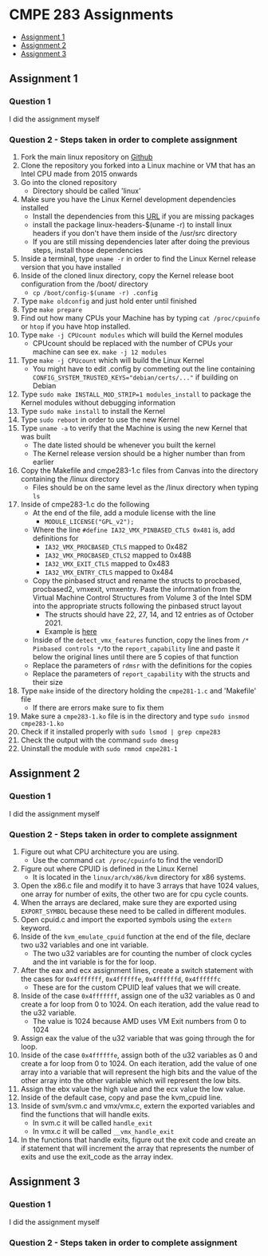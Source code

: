 # CMPE 283 Assignments
 * [Assignment 1](#assignment-1)
 * [Assignment 2](#assignment-2)
 * [Assignment 3](#assignment-3)

## Assignment 1

### Question 1
I did the assignment myself

### Question 2 - Steps taken in order to complete assignment
1. Fork the main linux repository on [Github](https://github.com/torvalds/linux)
2. Clone the repository you forked into a Linux machine or VM that has an Intel CPU made from 2015 onwards
3. Go into the cloned repository
    - Directory should be called 'linux'
4. Make sure you have the Linux Kernel development dependencies installed
    - Install the dependencies from this [URL](https://www.kernel.org/doc/html/latest/process/changes.html#current-minimal-requirements) if you are missing packages
    - install the package linux-headers-$(uname -r) to install linux headers if you don't have them inside of the /usr/src directory
    - If you are still missing dependencies later after doing the previous steps, install those dependencies
5. Inside a terminal, type `uname -r` in order to find the Linux Kernel release version that you have installed
6. Inside of the cloned linux directory, copy the Kernel release boot configuration from the /boot/ directory
    - `cp /boot/config-$(uname -r) .config`
7. Type `make oldconfig` and just hold enter until finished
8. Type `make prepare`
9. Find out how many CPUs your Machine has by typing `cat /proc/cpuinfo` or `htop` if you have htop installed.
10. Type `make -j CPUcount modules` which will build the Kernel modules
    - CPUcount should be replaced with the number of CPUs your machine can see ex. `make -j 12 modules`
11. Type `make -j CPUcount` which will build the Linux Kernel
    - You might have to edit .config by commeting out the line containing `CONFIG_SYSTEM_TRUSTED_KEYS="debian/certs/..."` if building on Debian
12. Type `sudo make INSTALL_MOD_STRIP=1 modules_install` to package the Kernel modules without debugging information
13. Type `sudo make install` to install the Kernel
14. Type `sudo reboot` in order to use the new Kernel
15. Type `uname -a` to verify that the Machine is using the new Kernel that was built
    - The date listed should be whenever you built the kernel
    - The Kernel release version should be a higher number than from earlier
16. Copy the Makefile and cmpe283-1.c files from Canvas into the directory containing the /linux directory
    - Files should be on the same level as the /linux directory when typing `ls`
17. Inside of cmpe283-1.c do the following
    - At the end of the file, add a module license with the line
      - `MODULE_LICENSE("GPL_v2");`
    - Where the line `#define IA32_VMX_PINBASED_CTLS 0x481` is, add definitions for
      - `IA32_VMX_PROCBASED_CTLS` mapped to 0x482
      - `IA32_VMX_PROCBASED_CTLS2` mapped to 0x48B
      - `IA32_VMX_EXIT_CTLS` mapped to 0x483
      - `IA32_VMX_ENTRY_CTLS` mapped to 0x484
    - Copy the pinbased struct and rename the structs to procbased, procbased2, vmxexit, vmxentry. Paste the information from the Virtual Machine Control Structures from Volume 3 of the Intel SDM into the appropriate structs following the pinbased struct layout
      - The structs should have 22, 27, 14, and 12 entries as of October 2021.
      - Example is [here](https://github.com/pbustos97/linux/blob/master/cmpe283/cmpe283-1.c)
    - Inside of the `detect_vmx_features` function, copy the lines from `/* Pinbased controls */`to the `report_capability` line and paste it below the original lines until there are 5 copies of that function
    - Replace the parameters of `rdmsr` with the definitions for the copies
    - Replace the parameters of `report_capability` with the structs and their size
18. Type `make` inside of the directory holding the `cmpe281-1.c` and 'Makefile' file
    - If there are errors make sure to fix them
19. Make sure a `cmpe283-1.ko` file is in the directory and type `sudo insmod cmpe283-1.ko`
20. Check if it installed properly with `sudo lsmod | grep cmpe283`
21. Check the output with the command `sudo dmesg`
22. Uninstall the module with `sudo rmmod cmpe281-1`

## Assignment 2

### Question 1
I did the assignment myself

### Question 2 - Steps taken in order to complete assignment
1. Figure out what CPU architecture you are using.
    - Use the command `cat /proc/cpuinfo` to find the vendorID
2. Figure out where CPUID is defined in the Linux Kernel
    - It is located in the `linux/arch/x86/kvm` directory for x86 systems.
3. Open the x86.c file and modify it to have 3 arrays that have 1024 values, one array for number of exits, the other two are for cpu cycle counts.
4. When the arrays are declared, make sure they are exported using `EXPORT_SYMBOL` because these need to be called in different modules.
5. Open cpuid.c and import the exported symbols using the `extern` keyword.
6. Inside of the `kvm_emulate_cpuid` function at the end of the file, declare two u32 variables and one int variable.
    - The two u32 variables are for counting the number of clock cycles and the int variable is for the for loop.
7. After the eax and ecx assignment lines, create a switch statement with the cases for `0x4fffffff`, `0x4ffffffe`, `0x4ffffffd`, `0x4ffffffc`
    - These are for the custom CPUID leaf values that we will create.
8. Inside of the case `0x4fffffff`, assign one of the u32 variables as 0 and create a for loop from 0 to 1024. On each iteration, add the value read to the u32 variable.
    - The value is 1024 because AMD uses VM Exit numbers from 0 to 1024
9. Assign eax the value of the u32 variable that was going through the for loop.
10. Inside of the case `0x4ffffffe`, assign both of the u32 variables as 0 and create a for loop from 0 to 1024. On each iteration, add the value of one array into a variable that will represent the high bits and the value of the other array into the other variable which will represent the low bits.
11. Assign the ebx value the high value and the ecx value the low value.
12. Inside of the default case, copy and pase the kvm_cpuid line.
13. Inside of svm/svm.c and vmx/vmx.c, extern the exported variables and find the functions that will handle exits.
    - In svm.c it will be called `handle_exit`
    - In vmx.c it will be called `__vmx_handle_exit`
14. In the functions that handle exits, figure out the exit code and create an if statement that will increment the array that represents the number of exits and use the exit_code as the array index. 

## Assignment 3

### Question 1
I did the assignment myself

### Question 2 - Steps taken in order to complete assignment

